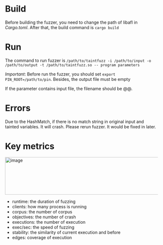 # Build

Before building the fuzzer, you need to change the path of libafl in *Cargo.toml*. After that, the build command is `cargo build`

# Run

The command to run fuzzer is `/path/to/taintfuzz -i /path/to/input -o /path/to/output -t /path/to/taintfuzz.so -- program parameters`

*Important*: Before run the fuzzer, you should set `export PIN_ROOT=/path/to/pin`. Besides, the output file must be empty

If the parameter contains input file, the filename should be @@. 

# Errors

Due to the HashMatch, if there is no match string in original input and tainted variables. It will crash. Please rerun fuzzer. It would be fixed in later.

# Key metrics

<img width="1831" height="124" alt="image" src="https://github.com/user-attachments/assets/eb15143a-a474-44af-8702-2dd90c2e4346" />

- runtime: the duration of fuzzing
- clients: how many process is running
- corpus: the number of corpus
- objectives: the number of crash
- executions: the number of execution
- exec/sec: the speed of fuzzing
- stability: the similarity of current execution and before
- edges: coverage of execution
